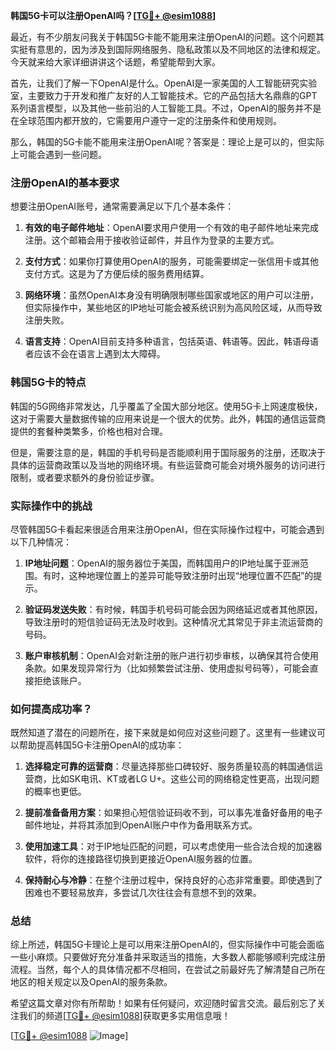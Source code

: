 **韩国5G卡可以注册OpenAI吗？[[TG💪+ @esim1088](https://t.me/s/esim1088)]**

最近，有不少朋友问我关于韩国5G卡能不能用来注册OpenAI的问题。这个问题其实挺有意思的，因为涉及到国际网络服务、隐私政策以及不同地区的法律和规定。今天就来给大家详细讲讲这个话题，希望能帮到大家。

首先，让我们了解一下OpenAI是什么。OpenAI是一家美国的人工智能研究实验室，主要致力于开发和推广友好的人工智能技术。它的产品包括大名鼎鼎的GPT系列语言模型，以及其他一些前沿的人工智能工具。不过，OpenAI的服务并不是在全球范围内都开放的，它需要用户遵守一定的注册条件和使用规则。

那么，韩国的5G卡能不能用来注册OpenAI呢？答案是：理论上是可以的，但实际上可能会遇到一些问题。

### 注册OpenAI的基本要求

想要注册OpenAI账号，通常需要满足以下几个基本条件：

1. **有效的电子邮件地址**：OpenAI要求用户使用一个有效的电子邮件地址来完成注册。这个邮箱会用于接收验证邮件，并且作为登录的主要方式。
   
2. **支付方式**：如果你打算使用OpenAI的服务，可能需要绑定一张信用卡或其他支付方式。这是为了方便后续的服务费用结算。

3. **网络环境**：虽然OpenAI本身没有明确限制哪些国家或地区的用户可以注册，但实际操作中，某些地区的IP地址可能会被系统识别为高风险区域，从而导致注册失败。

4. **语言支持**：OpenAI目前支持多种语言，包括英语、韩语等。因此，韩语母语者应该不会在语言上遇到太大障碍。

### 韩国5G卡的特点

韩国的5G网络非常发达，几乎覆盖了全国大部分地区。使用5G卡上网速度极快，这对于需要大量数据传输的应用来说是一个很大的优势。此外，韩国的通信运营商提供的套餐种类繁多，价格也相对合理。

但是，需要注意的是，韩国的手机号码是否能顺利用于国际服务的注册，还取决于具体的运营商政策以及当地的网络环境。有些运营商可能会对境外服务的访问进行限制，或者要求额外的身份验证步骤。

### 实际操作中的挑战

尽管韩国5G卡看起来很适合用来注册OpenAI，但在实际操作过程中，可能会遇到以下几种情况：

1. **IP地址问题**：OpenAI的服务器位于美国，而韩国用户的IP地址属于亚洲范围。有时，这种地理位置上的差异可能导致注册时出现“地理位置不匹配”的提示。

2. **验证码发送失败**：有时候，韩国手机号码可能会因为网络延迟或者其他原因，导致注册时的短信验证码无法及时收到。这种情况尤其常见于非主流运营商的号码。

3. **账户审核机制**：OpenAI会对新注册的账户进行初步审核，以确保其符合使用条款。如果发现异常行为（比如频繁尝试注册、使用虚拟号码等），可能会直接拒绝该账户。

### 如何提高成功率？

既然知道了潜在的问题所在，接下来就是如何应对这些问题了。这里有一些建议可以帮助提高韩国5G卡注册OpenAI的成功率：

1. **选择稳定可靠的运营商**：尽量选择那些口碑较好、服务质量较高的韩国通信运营商，比如SK电讯、KT或者LG U+。这些公司的网络稳定性更高，出现问题的概率也更低。

2. **提前准备备用方案**：如果担心短信验证码收不到，可以事先准备好备用的电子邮件地址，并将其添加到OpenAI账户中作为备用联系方式。

3. **使用加速工具**：对于IP地址匹配的问题，可以考虑使用一些合法合规的加速器软件，将你的连接路径切换到更接近OpenAI服务器的位置。

4. **保持耐心与冷静**：在整个注册过程中，保持良好的心态非常重要。即使遇到了困难也不要轻易放弃，多尝试几次往往会有意想不到的效果。

### 总结

综上所述，韩国5G卡理论上是可以用来注册OpenAI的，但实际操作中可能会面临一些小麻烦。只要做好充分准备并采取适当的措施，大多数人都能够顺利完成注册流程。当然，每个人的具体情况都不尽相同，在尝试之前最好先了解清楚自己所在地区的相关规定以及OpenAI的服务条款。

希望这篇文章对你有所帮助！如果有任何疑问，欢迎随时留言交流。最后别忘了关注我们的频道[[TG💪+ @esim1088](https://t.me/s/esim1088)]获取更多实用信息哦！

[[TG💪+ @esim1088](https://t.me/s/esim1088) ![Image](https://i.postimg.cc/4NQfJmqS/Snipaste-2025-05-13-00-14-12.png)]